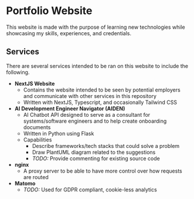 # Portfolio Website
This website is made with the purpose of learning new technologies while showcasing my skills, experiences, and credentials.
## Services
There are several services intended to be ran on this website to include the following.
- **NextJS Website**
  - Contains the website intended to be seen by potential employers and communicate with other services in this repository
  - Written with NextJS, Typescript, and occasionally Tailwind CSS
- **AI Development Engineer Navigator (AIDEN)**
    - AI Chatbot API designed to serve as a consultant for systems/software engineers and to help create onboarding documents
    - Written in Python using Flask
    - Capabilities
      - Describe frameworks/tech stacks that could solve a problem
      - Draw PlantUML diagram related to the suggestions
      - *TODO:* Provide commenting for existing source code
- **nginx**
  - A proxy server to be able to have more control over how requests are routed
- **Matomo**
  - *TODO:* Used for GDPR compliant, cookie-less analytics
